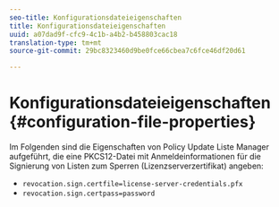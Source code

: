 ```yaml
---
seo-title: Konfigurationsdateieigenschaften
title: Konfigurationsdateieigenschaften
uuid: a07dad9f-cfc9-4c1b-a4b2-b458803cac18
translation-type: tm+mt
source-git-commit: 29bc8323460d9be0fce66cbea7c6fce46df20d61

---
```



# Konfigurationsdateieigenschaften {#configuration-file-properties}

Im Folgenden sind die Eigenschaften von Policy Update Liste Manager aufgeführt, die eine PKCS12-Datei mit Anmeldeinformationen für die Signierung von Listen zum Sperren (Lizenzserverzertifikat) angeben:

* `revocation.sign.certfile=license-server-credentials.pfx`
* `revocation.sign.certpass=password`

